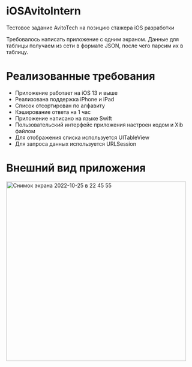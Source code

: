 # iOSAvitoIntern
Тестовое задание AvitoTech на позицию стажера iOS разработки

Требовалось написать приложение с одним экраном. 
Данные для таблицы получаем из сети в формате JSON, после чего парсим их в таблицу.

# Реализованные требования

- Приложение работает на iOS 13 и выше
- Реализована поддержка iPhone и iPad
- Список отсортирован по алфавиту
- Кэширование ответа на 1 час
- Приложение написано на языке Swift
- Пользовательский интерфейс приложения настроен кодом и Xib файлом
- Для отображения списка используется UITableView
- Для запроса данных используется URLSession

# Внешний вид приложения
<img width="479" alt="Снимок экрана 2022-10-25 в 22 45 55" src="https://user-images.githubusercontent.com/113166519/197868848-50ac5621-7052-49d3-8ceb-d595bf8f3573.png">
